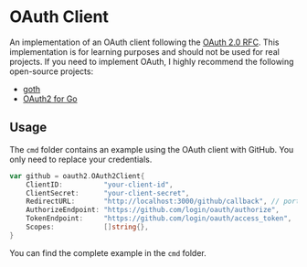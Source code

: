 # OAuth Client

An implementation of an OAuth client following the [OAuth 2.0 RFC](https://datatracker.ietf.org/doc/html/rfc6749). This implementation is for learning purposes and should not be used for real projects. If you need to implement OAuth, I highly recommend the following open-source projects:

- [goth](https://github.com/markbates/goth)
- [OAuth2 for Go](https://pkg.go.dev/golang.org/x/oauth2)

## Usage

The `cmd` folder contains an example using the OAuth client with GitHub. You only need to replace your credentials.

```go
var github = oauth2.OAuth2Client{
	ClientID:          "your-client-id",
	ClientSecret:      "your-client-secret",
	RedirectURL:       "http://localhost:3000/github/callback", // port 3000 is being used by the example.
	AuthorizeEndpoint: "https://github.com/login/oauth/authorize",
	TokenEndpoint:     "https://github.com/login/oauth/access_token",
	Scopes:            []string{},
}
```

You can find the complete example in the `cmd` folder.
